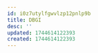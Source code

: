 ```yaml
---
id: i0z7utylfgwvlzp12pnlp9b
title: DBGI
desc: ''
updated: 1744614122393
created: 1744614122393
---
```

